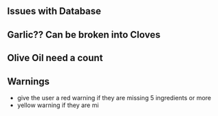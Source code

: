 ## Issues with Database

## Garlic?? Can be broken into Cloves
## Olive Oil need a count 

## Warnings
* give the user a red warning if they are missing 5 ingredients or more
* yellow warning if they are mi
